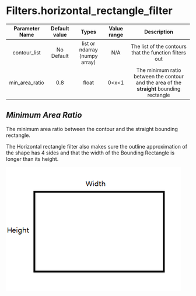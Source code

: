 # Filters.horizontal_rectangle_filter

| Parameter Name | Default value | Types | Value range | Description | 
| :---: |  :---: | :---: | :---: | :---: |
| contour_list | No Default | list or ndarray (numpy array)| N/A | The list of the contours that the function filters out |
| min_area_ratio | 0.8 | float | 0<x<1 | The minimum ratio between the contour and the area of the **straight** bounding rectangle |

## *Minimum Area Ratio*
The minimum area ratio between the contour and the straight bounding rectangle. 

The Horizontal rectangle filter also makes sure the outline approximation of the shape has 4 sides and that the width
of the Bounding Rectangle is longer than its height.

![](https://github.com/1937Elysium/Ovl-Python/blob/master/Pictures/Horizontal%20Rectangle.png)
